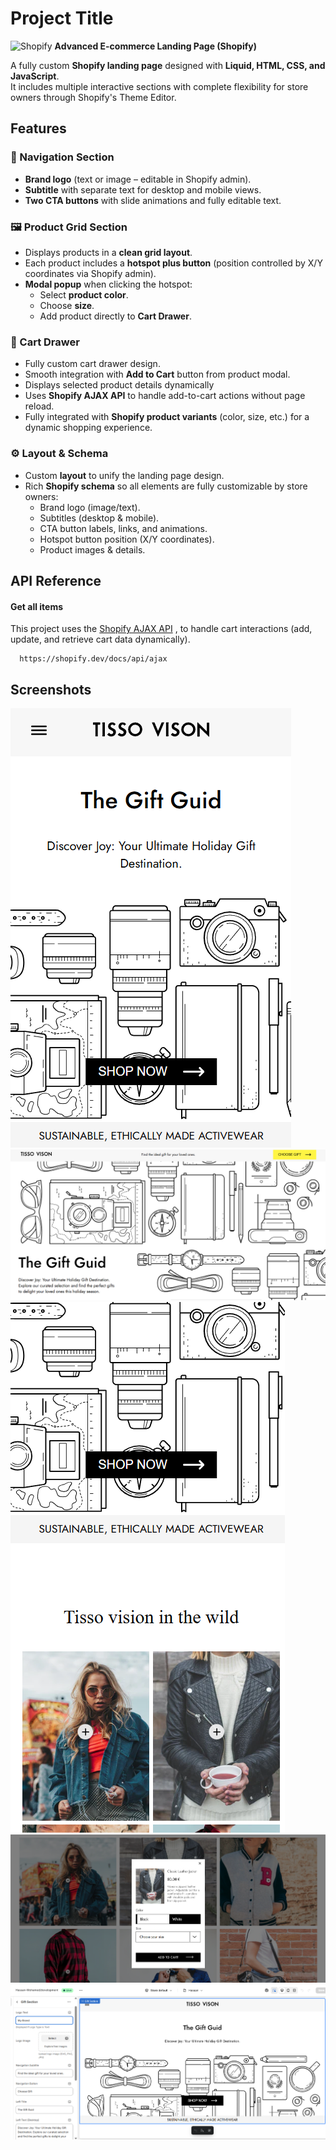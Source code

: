 
# Project Title
<span>
  <img src="docs/assets/shopify.svg" alt="Shopify" width="30"/> 
  <strong> Advanced E-commerce Landing Page (Shopify)</strong>
</span>

A fully custom **Shopify landing page** designed with **Liquid, HTML, CSS, and JavaScript**.  
It includes multiple interactive sections with complete flexibility for store owners through Shopify's Theme Editor.  




## Features

### 🧭 Navigation Section
- **Brand logo** (text or image – editable in Shopify admin).  
- **Subtitle** with separate text for desktop and mobile views.  
- **Two CTA buttons** with slide animations and fully editable text.  

### 🖼️ Product Grid Section
- Displays products in a **clean grid layout**.  
- Each product includes a **hotspot plus button** (position controlled by X/Y coordinates via Shopify admin).  
- **Modal popup** when clicking the hotspot:
  - Select **product color**.  
  - Choose **size**.  
  - Add product directly to **Cart Drawer**.  


### 🛒 Cart Drawer
- Fully custom cart drawer design.  
- Smooth integration with **Add to Cart** button from product modal.  
- Displays selected product details dynamically
- Uses **Shopify AJAX API** to handle add-to-cart actions without page reload.  
- Fully integrated with **Shopify product variants** (color, size, etc.) for a dynamic shopping experience.  


### ⚙️ Layout & Schema
- Custom **layout** to unify the landing page design.  
- Rich **Shopify schema** so all elements are fully customizable by store owners:
  - Brand logo (image/text).  
  - Subtitles (desktop & mobile).  
  - CTA button labels, links, and animations.  
  - Hotspot button position (X/Y coordinates).  
  - Product images & details.  

## API Reference

#### Get all items
This project uses the [Shopify AJAX API](https://shopify.dev/docs/api/ajax) , to handle cart interactions (add, update, and retrieve cart data dynamically).


```http
  https://shopify.dev/docs/api/ajax
```



## Screenshots

![Bannser Section (Mobile)](docs/screenshots/banner-mobile-view.png)
![Bannser Section (Dekstop)](docs/screenshots/banner.png)
![General View](docs/screenshots/mobile-view.png)
![Product Modal](docs/screenshots/modal.png)
![Customizer](docs/screenshots/store-management.png)

